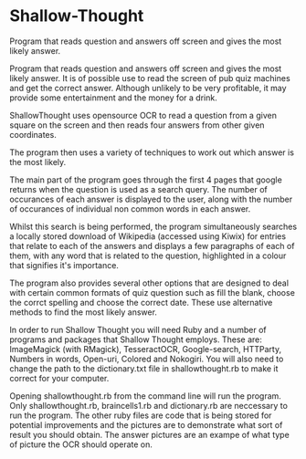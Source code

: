 Shallow-Thought
===============

Program that reads question and answers off screen and gives the most likely answer. 

Program that reads question and answers off screen and gives the most likely answer. It is of possible use to read the screen of pub quiz machines and get the correct answer. Although unlikely to be very profitable, it may provide some entertainment and the money for a drink.

ShallowThought uses opensource OCR to read a question from a given square on the screen and then reads four answers from other given coordinates.

The program then uses a variety of techniques to work out which answer is the most likely.

The main part of the program goes through the first 4 pages that google returns when the question is used as a search query. The number of occurances of each answer is displayed to the user, along with the number of occurances of individual non common words in each answer.

Whilst this search is being performed, the program simultaneously searches a locally stored download of Wikipedia (accessed using Kiwix) for entries that relate to each of the answers and displays a few paragraphs of each of them, with any word that is related to the question, highlighted in a colour that signifies it's importance.

The program also provides several other options that are designed to deal with certain common formats of quiz question such as fill the blank, choose the corrct spelling and choose the correct date. These use alternative methods to find the most likely answer.

In order to run Shallow Thought you will need Ruby and a number of programs and packages that Shallow Thought employs. These are: ImageMagick (with RMagick), TesseractOCR, Google-search, HTTParty, Numbers in words, Open-uri, Colored and Nokogiri. You will also need to change the path to the dictionary.txt file in shallowthought.rb to make it correct for your computer.

Opening shallowthought.rb from the command line will run the program. Only shallowthought.rb, braincells1.rb and dictionary.rb are neccessary to run the program. The other ruby files are code that is being stored for potential improvements and the pictures are to demonstrate what sort of result you should obtain. The answer pictures are an exampe of what type of picture the OCR should operate on. 
